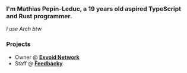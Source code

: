 ### I'm Mathias Pepin-Leduc, a 19 years old aspired TypeScript and Rust programmer.

*I use Arch btw*

### Projects
- Owner @ **[Exvoid Network](https://github.com/ExvoidNet)**
- Staff @ **[Feedbacky](https://github.com/feedbacky-project)**

